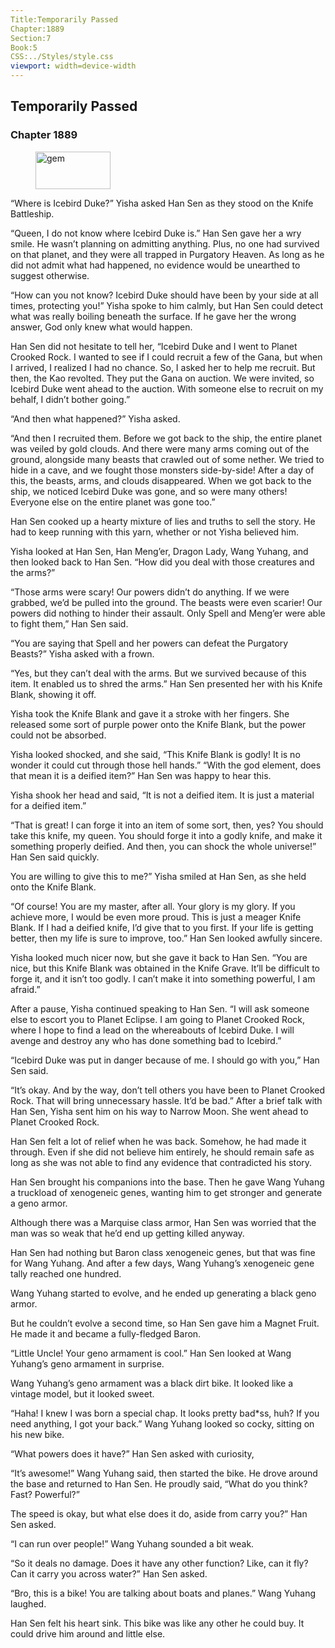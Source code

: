 ```yaml
---
Title:Temporarily Passed 
Chapter:1889 
Section:7 
Book:5 
CSS:../Styles/style.css 
viewport: width=device-width
---
```

  
## Temporarily Passed
### Chapter 1889
  
<figure>
	<img src="../Images/gem.gif" alt="gem" id="gem" width="120" height="60" />
</figure>
  

  
“Where is Icebird Duke?” Yisha asked Han Sen as they stood on the Knife Battleship.

“Queen, I do not know where Icebird Duke is.” Han Sen gave her a wry smile. He wasn’t planning on admitting anything. Plus, no one had survived on that planet, and they were all trapped in Purgatory Heaven. As long as he did not admit what had happened, no evidence would be unearthed to suggest otherwise.

“How can you not know? Icebird Duke should have been by your side at all times, protecting you!” Yisha spoke to him calmly, but Han Sen could detect what was really boiling beneath the surface. If he gave her the wrong answer, God only knew what would happen.

Han Sen did not hesitate to tell her, “Icebird Duke and I went to Planet Crooked Rock. I wanted to see if I could recruit a few of the Gana, but when I arrived, I realized I had no chance. So, I asked her to help me recruit. But then, the Kao revolted. They put the Gana on auction. We were invited, so Icebird Duke went ahead to the auction. With someone else to recruit on my behalf, I didn’t bother going.”

“And then what happened?” Yisha asked.

“And then I recruited them. Before we got back to the ship, the entire planet was veiled by gold clouds. And there were many arms coming out of the ground, alongside many beasts that crawled out of some nether. We tried to hide in a cave, and we fought those monsters side-by-side! After a day of this, the beasts, arms, and clouds disappeared. When we got back to the ship, we noticed Icebird Duke was gone, and so were many others! Everyone else on the entire planet was gone too.”

Han Sen cooked up a hearty mixture of lies and truths to sell the story. He had to keep running with this yarn, whether or not Yisha believed him.

Yisha looked at Han Sen, Han Meng’er, Dragon Lady, Wang Yuhang, and then looked back to Han Sen. “How did you deal with those creatures and the arms?”

“Those arms were scary! Our powers didn’t do anything. If we were grabbed, we’d be pulled into the ground. The beasts were even scarier! Our powers did nothing to hinder their assault. Only Spell and Meng’er were able to fight them,” Han Sen said.

“You are saying that Spell and her powers can defeat the Purgatory Beasts?” Yisha asked with a frown.

“Yes, but they can’t deal with the arms. But we survived because of this item. It enabled us to shred the arms.” Han Sen presented her with his Knife Blank, showing it off.

Yisha took the Knife Blank and gave it a stroke with her fingers. She released some sort of purple power onto the Knife Blank, but the power could not be absorbed.

Yisha looked shocked, and she said, “This Knife Blank is godly! It is no wonder it could cut through those hell hands.” “With the god element, does that mean it is a deified item?” Han Sen was happy to hear this.

Yisha shook her head and said, “It is not a deified item. It is just a material for a deified item.”

“That is great! I can forge it into an item of some sort, then, yes? You should take this knife, my queen. You should forge it into a godly knife, and make it something properly deified. And then, you can shock the whole universe!” Han Sen said quickly.

You are willing to give this to me?” Yisha smiled at Han Sen, as she held onto the Knife Blank.

“Of course! You are my master, after all. Your glory is my glory. If you achieve more, I would be even more proud. This is just a meager Knife Blank. If I had a deified knife, I’d give that to you first. If your life is getting better, then my life is sure to improve, too.” Han Sen looked awfully sincere.

Yisha looked much nicer now, but she gave it back to Han Sen. “You are nice, but this Knife Blank was obtained in the Knife Grave. It’ll be difficult to forge it, and it isn’t too godly. I can’t make it into something powerful, I am afraid.”

After a pause, Yisha continued speaking to Han Sen. “I will ask someone else to escort you to Planet Eclipse. I am going to Planet Crooked Rock, where I hope to find a lead on the whereabouts of Icebird Duke. I will avenge and destroy any who has done something bad to Icebird.”

“Icebird Duke was put in danger because of me. I should go with you,” Han Sen said.

“It’s okay. And by the way, don’t tell others you have been to Planet Crooked Rock. That will bring unnecessary hassle. It’d be bad.” After a brief talk with Han Sen, Yisha sent him on his way to Narrow Moon. She went ahead to Planet Crooked Rock.

Han Sen felt a lot of relief when he was back. Somehow, he had made it through. Even if she did not believe him entirely, he should remain safe as long as she was not able to find any evidence that contradicted his story.

Han Sen brought his companions into the base. Then he gave Wang Yuhang a truckload of xenogeneic genes, wanting him to get stronger and generate a geno armor.

Although there was a Marquise class armor, Han Sen was worried that the man was so weak that he’d end up getting killed anyway.

Han Sen had nothing but Baron class xenogeneic genes, but that was fine for Wang Yuhang. And after a few days, Wang Yuhang’s xenogeneic gene tally reached one hundred.

Wang Yuhang started to evolve, and he ended up generating a black geno armor.

But he couldn’t evolve a second time, so Han Sen gave him a Magnet Fruit. He made it and became a fully-fledged Baron.

“Little Uncle! Your geno armament is cool.” Han Sen looked at Wang Yuhang’s geno armament in surprise.

Wang Yuhang’s geno armament was a black dirt bike. It looked like a vintage model, but it looked sweet.

“Haha! I knew I was born a special chap. It looks pretty bad*ss, huh? If you need anything, I got your back.” Wang Yuhang looked so cocky, sitting on his new bike.

“What powers does it have?” Han Sen asked with curiosity,

“It’s awesome!” Wang Yuhang said, then started the bike. He drove around the base and returned to Han Sen. He proudly said, “What do you think? Fast? Powerful?”

The speed is okay, but what else does it do, aside from carry you?” Han Sen asked.

“I can run over people!” Wang Yuhang sounded a bit weak.

“So it deals no damage. Does it have any other function? Like, can it fly? Can it carry you across water?” Han Sen asked.

“Bro, this is a bike! You are talking about boats and planes.” Wang Yuhang laughed.

Han Sen felt his heart sink. This bike was like any other he could buy. It could drive him around and little else.